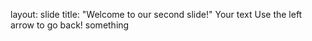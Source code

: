 layout: slide
title: "Welcome to our second slide!"
Your text
Use the left arrow to go back!
something
